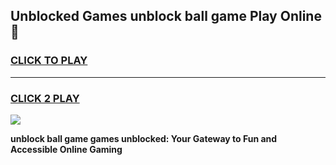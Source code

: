 
## Unblocked Games unblock ball game Play Online 👋
<h3>
<a href="https://news.freeplayer.one?title=unblock_ball_game&ref=17F">CLICK TO PLAY</a></h3>
<hr>

<h3>
<a href="https://news.freeplayer.one?title=unblock_ball_game&ref=17F">CLICK 2 PLAY</a>
  
</h3>

<a href="https://news.freeplayer.one?title=unblock_ball_game&ref=17F/"><img src="https://clearcache.store/games.png"></a>


**unblock ball game games unblocked: Your Gateway to Fun and Accessible Online Gaming**
